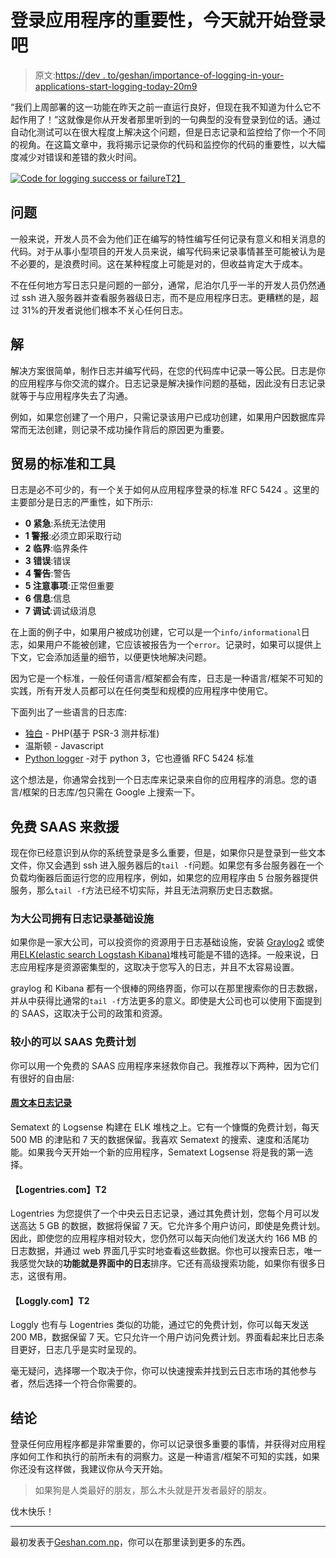 # 登录应用程序的重要性，今天就开始登录吧

> 原文:[https://dev . to/geshan/importance-of-logging-in-your-applications-start-logging-today-20m9](https://dev.to/geshan/importance-of-logging-in-your-applications-start-logging-today-2om9)

“我们上周部署的这一功能在昨天之前一直运行良好，但现在我不知道为什么它不起作用了！”这就像是你从开发者那里听到的一句典型的没有登录到位的话。通过自动化测试可以在很大程度上解决这个问题，但是日志记录和监控给了你一个不同的视角。在这篇文章中，我将揭示记录你的代码和监控你的代码的重要性，以大幅度减少对错误和差错的救火时间。

[![Code for logging success or failure](../Images/24c8fb8fda42cc2a5bbe155fdd7b0c4e.png "Code for logging success or failure")T2】](https://res.cloudinary.com/practicaldev/image/fetch/s--20CF3xyg--/c_limit%2Cf_auto%2Cfl_progressive%2Cq_auto%2Cw_880/https://geshan.com.np/images/logging-importance/logging-code.png)

## [](#the-problem)问题

一般来说，开发人员不会为他们正在编写的特性编写任何记录有意义和相关消息的代码。对于从事小型项目的开发人员来说，编写代码来记录事情甚至可能被认为是不必要的，是浪费时间。这在某种程度上可能是对的，但收益肯定大于成本。

不在任何地方写日志只是问题的一部分，通常，尼泊尔几乎一半的开发人员仍然通过 ssh 进入服务器并查看服务器级日志，而不是应用程序日志。更糟糕的是，超过 31%的开发者说他们根本不关心任何日志。

## [](#the-solution)解

解决方案很简单，制作日志并编写代码，在您的代码库中记录一等公民。日志是你的应用程序与你交流的媒介。日志记录是解决操作问题的基础，因此没有日志记录就等于与应用程序失去了沟通。

例如，如果您创建了一个用户，只需记录该用户已成功创建，如果用户因数据库异常而无法创建，则记录不成功操作背后的原因更为重要。

## [](#standard-and-tools-of-the-trade)贸易的标准和工具

日志是必不可少的，有一个关于如何从应用程序登录的标准 RFC 5424 。这里的主要部分是日志的严重性，如下所示:

*   **0 紧急**:系统无法使用
*   **1 警报**:必须立即采取行动
*   **2 临界**:临界条件
*   **3 错误**:错误
*   **4 警告**:警告
*   **5 注意事项**:正常但重要
*   **6 信息**:信息
*   **7 调试**:调试级消息

在上面的例子中，如果用户被成功创建，它可以是一个`info/informational`日志，如果用户不能被创建，它应该被报告为一个`error`。记录时，如果可以提供上下文，它会添加适量的细节，以便更快地解决问题。

因为它是一个标准，一般任何语言/框架都会有库，日志是一种语言/框架不可知的实践，所有开发人员都可以在任何类型和规模的应用程序中使用它。

下面列出了一些语言的日志库:

*   [独白](https://github.com/Seldaek/monolog) - PHP(基于 PSR-3 测井标准)
*   温斯顿 - Javascript
*   [Python logger](https://docs.python.org/3/howto/logging.html) -对于 python 3，它也遵循 RFC 5424 标准

这个想法是，你通常会找到一个日志库来记录来自你的应用程序的消息。您的语言/框架的日志库/包只需在 Google 上搜索一下。

## [](#free-saas-to-the-rescue)免费 SAAS 来救援

现在你已经意识到从你的系统登录是多么重要，但是，如果你只是登录到一些文本文件，你又会遇到 ssh 进入服务器后的`tail -f`问题。如果您有多台服务器在一个负载均衡器后面运行您的应用程序，例如，如果您的应用程序由 5 台服务器提供服务，那么`tail -f`方法已经不切实际，并且无法洞察历史日志数据。

### [](#own-logging-infrastructure-for-big-companies)为大公司拥有日志记录基础设施

如果你是一家大公司，可以投资你的资源用于日志基础设施，安装 [Graylog2](https://www.graylog.org/) 或使用[ELK(elastic search Logstash Kibana)](https://www.elastic.co/products)堆栈可能是不错的选择。一般来说，日志应用程序是资源密集型的，这取决于您写入的日志，并且不太容易设置。

graylog 和 Kibana 都有一个很棒的网络界面，你可以在那里搜索你的日志数据，并从中获得比通常的`tail -f`方法更多的意义。即使是大公司也可以使用下面提到的 SAAS，这取决于公司的政策和资源。

### [](#smaller-ones-can-saas-free-plan)较小的可以 SAAS 免费计划

你可以用一个免费的 SAAS 应用程序来拯救你自己。我推荐以下两种，因为它们有很好的自由层:

#### [](#sematext-logsense)[周文本日志记录](https://sematext.com/logsense)

Sematext 的 Logsense 构建在 ELK 堆栈之上。它有一个慷慨的免费计划，每天 500 MB 的津贴和 7 天的数据保留。我喜欢 Sematext 的搜索、速度和活尾功能。如果我今天开始一个新的应用程序，Sematext Logsense 将是我的第一选择。

#### 【Logentries.com】T2

Logentries 为您提供了一个中央云日志记录，通过其免费计划，您每个月可以发送高达 5 GB 的数据，数据将保留 7 天。它允许多个用户访问，即使是免费计划。因此，即使您的应用程序相对较大，您仍然可以每天向他们发送大约 166 MB 的日志数据，并通过 web 界面几乎实时地查看这些数据。你也可以搜索日志，唯一我感觉欠缺的**功能就是界面中的日志**排序。它还有高级搜索功能，如果你有很多日志，这很有用。

#### 【Loggly.com】T2

Loggly 也有与 Logentries 类似的功能，通过它的免费计划，你可以每天发送 200 MB，数据保留 7 天。它只允许一个用户访问免费计划。界面看起来比日志条目更好，日志几乎是实时呈现的。

毫无疑问，选择哪一个取决于你，你可以快速搜索并找到云日志市场的其他参与者，然后选择一个符合你需要的。

## [](#conclusion)结论

登录任何应用程序都是非常重要的，你可以记录很多重要的事情，并获得对应用程序如何工作和执行的前所未有的洞察力。这是一种语言/框架不可知的实践，如果你还没有这样做，我建议你从今天开始。

> 如果狗是人类最好的朋友，那么木头就是开发者最好的朋友。

伐木快乐！

* * *

最初发表于[Geshan.com.np](https://geshan.com.np)，你可以在那里读到更多的东西。